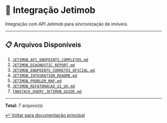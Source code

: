 # 🏢 Integração Jetimob

Integração com API Jetimob para sincronização de imóveis.

---

## 📋 Arquivos Disponíveis

1. [`JETIMOB_API_ENDPOINTS_COMPLETOS.md`](./JETIMOB_API_ENDPOINTS_COMPLETOS.md)
2. [`JETIMOB_DIAGNOSTIC_REPORT.md`](./JETIMOB_DIAGNOSTIC_REPORT.md)
3. [`JETIMOB_ENDPOINTS_CORRETOS_OFICIAL.md`](./JETIMOB_ENDPOINTS_CORRETOS_OFICIAL.md)
4. [`JETIMOB_INTEGRATION_README.md`](./JETIMOB_INTEGRATION_README.md)
5. [`JETIMOB_PROBLEM_MAP.md`](./JETIMOB_PROBLEM_MAP.md)
6. [`JETIMOB_REFATORACAO_UI_UX.md`](./JETIMOB_REFATORACAO_UI_UX.md)
7. [`TANSTACK_QUERY_JETIMOB_GUIDE.md`](./TANSTACK_QUERY_JETIMOB_GUIDE.md)

---

**Total:** 7 arquivo(s)

[↩️ Voltar para documentação principal](../README.md)
